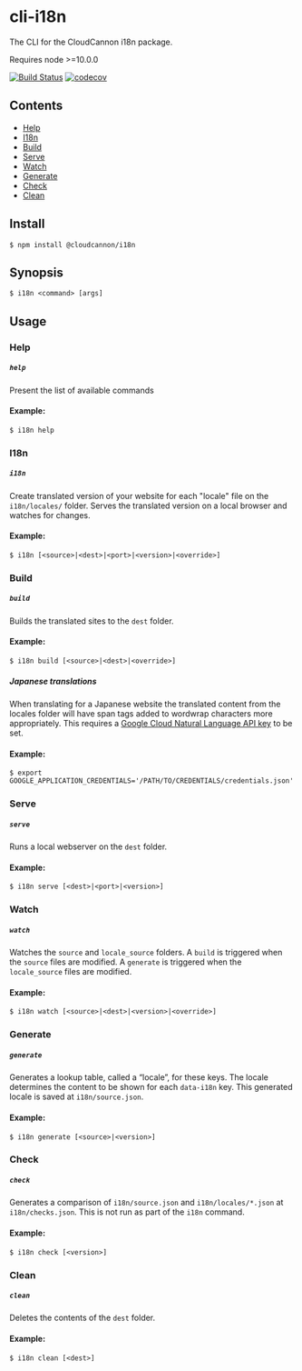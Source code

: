 # cli-i18n
The CLI for the CloudCannon i18n package.

Requires node >=10.0.0

[![Build Status](https://travis-ci.com/CloudCannon/cli-i18n.svg?token=jVQhfYdhP37TyCuAVfft&branch=master)](https://travis-ci.com/CloudCannon/cli-i18n)
[![codecov](https://codecov.io/gh/CloudCannon/cli-i18n/branch/master/graph/badge.svg?token=SLXCH04SAM)](https://codecov.io/gh/CloudCannon/cli-i18n)



## Contents
<ul>
    <li> <a href="#help">Help</a>
    <li> <a href="#i18n">I18n</a>
    <li> <a href="#build">Build</a>
    <li> <a href="#serve">Serve</a>
    <li> <a href="#watch">Watch</a>
    <li> <a href="#generate">Generate</a>
    <li> <a href="#check">Check</a>
    <li> <a href="#clean">Clean</a>
</ul>

## Install

```
$ npm install @cloudcannon/i18n
```

## Synopsis

```
$ i18n <command> [args]
```

## Usage


### Help
##### ```help```
Present the list of available commands

#### Example:

```
$ i18n help
```

### I18n
##### ```i18n```
Create translated version of your website for each "locale" file on the `i18n/locales/` folder. 
Serves the translated version on a local browser and watches for changes.

#### Example:

```
$ i18n [<source>|<dest>|<port>|<version>|<override>]
```

### Build
##### ```build```
Builds the translated sites to the `dest` folder.

#### Example:

```
$ i18n build [<source>|<dest>|<override>]
```

##### Japanese translations
When translating for a Japanese website the translated content from the locales folder will have span tags added to wordwrap characters more appropriately. 
This requires a [Google Cloud Natural Language API key](https://cloud.google.com/natural-language/docs/quickstart) to be set. 

#### Example:

```
$ export GOOGLE_APPLICATION_CREDENTIALS='/PATH/TO/CREDENTIALS/credentials.json'
```


### Serve
##### ```serve```
Runs a local webserver on the `dest` folder.

#### Example:

```
$ i18n serve [<dest>|<port>|<version>]
```

### Watch
##### ```watch```
Watches the `source` and `locale_source` folders.
A ``build`` is triggered when the `source` files are modified.
A ``generate`` is triggered when the `locale_source` files are modified.

#### Example:

```
$ i18n watch [<source>|<dest>|<version>|<override>]
```

### Generate
##### ```generate```
Generates a lookup table, called a “locale”, for these keys. The locale determines the content to be shown for each `data-i18n` key.
This generated locale is saved at `i18n/source.json`.

#### Example:

```
$ i18n generate [<source>|<version>]
```

### Check
##### ```check```
Generates a comparison of `i18n/source.json` and `i18n/locales/*.json` at `i18n/checks.json`. This is not run as part of the `i18n` command.

#### Example:

```
$ i18n check [<version>]
```

### Clean
##### ```clean```

Deletes the contents of the `dest` folder.

#### Example:

```
$ i18n clean [<dest>]
```
